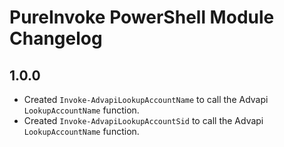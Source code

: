 
# PureInvoke PowerShell Module Changelog

## 1.0.0

* Created `Invoke-AdvapiLookupAccountName` to call the Advapi `LookupAccountName` function.
* Created `Invoke-AdvapiLookupAccountSid` to call the Advapi `LookupAccountName` function.
